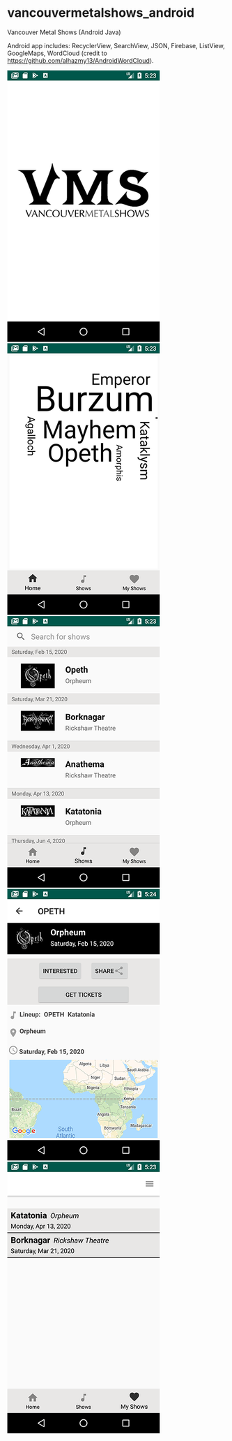 # vancouvermetalshows_android
Vancouver Metal Shows (Android Java)

Android app includes: RecyclerView, SearchView, JSON, Firebase, ListView, GoogleMaps, WordCloud (credit to https://github.com/alhazmy13/AndroidWordCloud).




![](splash.png)
![](wordcloud.png)
![](shows.png)
![](detail.png)
![](favs.png)
